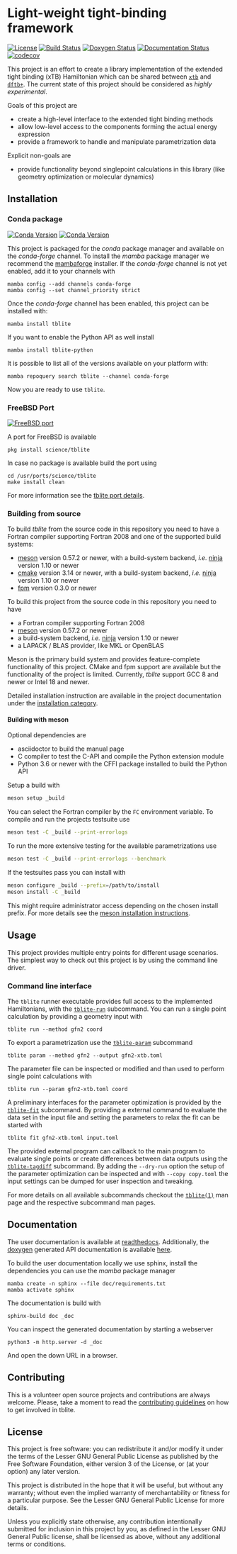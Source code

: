 # Light-weight tight-binding framework

[![License](https://img.shields.io/github/license/tblite/tblite)](https://github.com/tblite/tblite/blob/HEAD/COPYING.LESSER)
[![Build Status](https://github.com/tblite/tblite/workflows/CI/badge.svg)](https://github.com/tblite/tblite/actions)
[![Doxygen Status](https://github.com/tblite/tblite/workflows/docs/badge.svg)](https://tblite.github.io/tblite)
[![Documentation Status](https://readthedocs.org/projects/tblite/badge/?version=latest)](https://tblite.readthedocs.io/en/latest/?badge=latest)
[![codecov](https://codecov.io/gh/tblite/tblite/branch/main/graph/badge.svg?token=JXIE6myqNH)](https://codecov.io/gh/tblite/tblite)

This project is an effort to create a library implementation of the
extended tight binding (xTB) Hamiltonian which can be shared between
[``xtb``](https://github.com/grimme-lab/xtb) and
[``dftb+``](https://github.com/dftbplus/dftbplus).
The current state of this project should be considered as *highly experimental*.

Goals of this project are

- create a high-level interface to the extended tight binding methods
- allow low-level access to the components forming the actual energy expression
- provide a framework to handle and manipulate parametrization data

Explicit non-goals are

- provide functionality beyond singlepoint calculations in this library
  (like geometry optimization or molecular dynamics)


## Installation

### Conda package

[![Conda Version](https://img.shields.io/conda/vn/conda-forge/tblite.svg?label=tblite)](https://anaconda.org/conda-forge/tblite)
[![Conda Version](https://img.shields.io/conda/vn/conda-forge/tblite-python.svg?label=tblite-python)](https://anaconda.org/conda-forge/tblite-python)

This project is packaged for the *conda* package manager and available on the *conda-forge* channel.
To install the *mamba* package manager we recommend the [mambaforge](https://github.com/conda-forge/miniforge/releases) installer.
If the *conda-forge* channel is not yet enabled, add it to your channels with

```
mamba config --add channels conda-forge
mamba config --set channel_priority strict
```

Once the *conda-forge* channel has been enabled, this project can be installed with:

```
mamba install tblite
```

If you want to enable the Python API as well install

```
mamba install tblite-python
```

It is possible to list all of the versions available on your platform with:

```
mamba repoquery search tblite --channel conda-forge
```

Now you are ready to use ``tblite``.


### FreeBSD Port

[![FreeBSD port](https://repology.org/badge/version-for-repo/freebsd/tblite.svg)](https://www.freshports.org/science/tblite/)

A port for FreeBSD is available

```
pkg install science/tblite
```

In case no package is available build the port using

```
cd /usr/ports/science/tblite
make install clean
```

For more information see the [tblite port details](https://www.freshports.org/science/tblite/).


### Building from source

To build *tblite* from the source code in this repository you need to have
a Fortran compiler supporting Fortran 2008 and one of the supported build systems:

- [meson](https://mesonbuild.com) version 0.57.2 or newer, with
  a build-system backend, *i.e.* [ninja](https://ninja-build.org) version 1.10 or newer
- [cmake](https://cmake.org) version 3.14 or newer, with
  a build-system backend, *i.e.* [ninja](https://ninja-build.org) version 1.10 or newer
- [fpm](https://github.com/fortran-lang/fpm) version 0.3.0 or newer

To build this project from the source code in this repository you need to have
- a Fortran compiler supporting Fortran 2008
- [meson](https://mesonbuild.com) version 0.57.2 or newer
- a build-system backend, *i.e.* [ninja](https://ninja-build.org) version 1.10 or newer
- a LAPACK / BLAS provider, like MKL or OpenBLAS

Meson is the primary build system and provides feature-complete functionality of this project.
CMake and fpm support are available but the functionality of the project is limited.
Currently, *tblite* support GCC 8 and newer or Intel 18 and newer.

Detailed installation instruction are available in the project documentation under the [installation category](https://tblite.readthedocs.io/en/latest/installation.html).


#### Building with meson

Optional dependencies are
- asciidoctor to build the manual page
- C compiler to test the C-API and compile the Python extension module
- Python 3.6 or newer with the CFFI package installed to build the Python API

Setup a build with

```sh
meson setup _build
```

You can select the Fortran compiler by the `FC` environment variable.
To compile and run the projects testsuite use

```sh
meson test -C _build --print-errorlogs
```

To run the more extensive testing for the available parametrizations use

```sh
meson test -C _build --print-errorlogs --benchmark
```

If the testsuites pass you can install with

```sh
meson configure _build --prefix=/path/to/install
meson install -C _build
```

This might require administrator access depending on the chosen install prefix.
For more details see the [meson installation instructions](https://tblite.readthedocs.io/en/latest/installation.html#meson-based-build).


## Usage

This project provides multiple entry points for different usage scenarios.
The simplest way to check out this project is by using the command line driver.


### Command line interface

The ``tblite`` runner executable provides full access to the implemented Hamiltonians, with the [``tblite-run``](man/tblite-run.1.adoc) subcommand.
You can run a single point calculation by providing a geometry input with

```
tblite run --method gfn2 coord
```

To export a parametrization use the [``tblite-param``](man/tblite-param.1.adoc) subcommand

```
tblite param --method gfn2 --output gfn2-xtb.toml
```

The parameter file can be inspected or modified and than used to perform single point calculations with

```
tblite run --param gfn2-xtb.toml coord
```

A preliminary interfaces for the parameter optimization is provided by the [``tblite-fit``](man/tblite-fit.1.adoc) subcommand.
By providing a external command to evaluate the data set in the input file and setting the parameters to relax the fit can be started with

```
tblite fit gfn2-xtb.toml input.toml
```

The provided external program can callback to the main program to evaluate single points or create differences between data outputs using the [``tblite-tagdiff``](man/tblite-tagdiff.1.adoc) subcommand.
By adding the ``--dry-run`` option the setup of the parameter optimization can be inspected and with ``--copy copy.toml`` the input settings can be dumped for user inspection and tweaking.

For more details on all available subcommands checkout the [``tblite(1)``](man/tblite.1.adoc) man page and the respective subcommand man pages.


## Documentation

The user documentation is available at [readthedocs](https://tblite.readthedocs.io).
Additionally, the [doxygen](https://doxygen.nl) generated API documentation is available [here](https://tblite.github.io/tblite).

To build the user documentation locally we use sphinx, install the dependencies you can use the *mamba* package manager

```
mamba create -n sphinx --file doc/requirements.txt
mamba activate sphinx
```

The documentation is build with

```
sphinx-build doc _doc
```

You can inspect the generated documentation by starting a webserver

```
python3 -m http.server -d _doc
```

And open the down URL in a browser.


## Contributing

This is a volunteer open source projects and contributions are always welcome.
Please, take a moment to read the [contributing guidelines](CONTRIBUTING.md) on how to get involved in tblite.


## License

This project is free software: you can redistribute it and/or modify it under
the terms of the Lesser GNU General Public License as published by
the Free Software Foundation, either version 3 of the License, or
(at your option) any later version.

This project is distributed in the hope that it will be useful,
but without any warranty; without even the implied warranty of
merchantability or fitness for a particular purpose.  See the
Lesser GNU General Public License for more details.

Unless you explicitly state otherwise, any contribution intentionally
submitted for inclusion in this project by you, as defined in the
Lesser GNU General Public license, shall be licensed as above, without any
additional terms or conditions.
